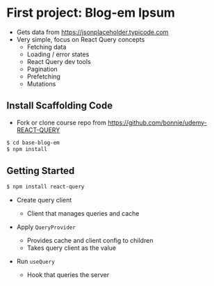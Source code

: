 # First project: Blog-em Ipsum

- Gets data from https://jsonplaceholder.typicode.com
- Very simple, focus on React Query concepts
  - Fetching data
  - Loading / error states
  - React Query dev tools
  - Pagination
  - Prefetching
  - Mutations

## Install Scaffolding Code

- Fork or clone course repo from https://github.com/bonnie/udemy-REACT-QUERY

```bash
$ cd base-blog-em
$ npm install
```

## Getting Started

```bash
$ npm install react-query
```

- Create query client

  - Client that manages queries and cache

- Apply `QueryProvider`

  - Provides cache and client config to children
  - Takes query client as the value

- Run `useQuery`

  - Hook that queries the server
